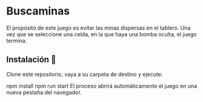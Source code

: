 # Buscaminas
El propósito de este juego es evitar las minas dispersas en el tablero. Una vez que se seleccione una celda, en la que haya una bomba oculta, el juego termina.

## Instalación 🚀
Clone este repositorio, vaya a su carpeta de destino y ejecute:

npm install
npm run start
El proceso abrirá automáticamente el juego en una nueva pestaña del navegador.

